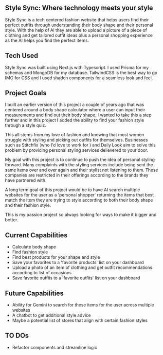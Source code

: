 ## Style Sync: Where technology meets your style

Style Sync is a tech centered fashion website that helps users find their perfect outfits through understanding their body shape and their personal style. With the help of AI they are able to upload a picture of a piece of clothing and get tailored outfit ideas plus a personal shopping experience as the AI helps you find the perfect items.

## Tech Used

Style Sync was built using Next.js with Typescript. I used Prisma for my schemas and MongoDB for my database. TailwindCSS is the best way to go IMO for CSS and I used shadcn components for a seamless look and feel.

## Project Goals

I built an earlier version of this project a couple of years ago that was centered around a body shape calculator where a user can input their measurements and find out their body shape. I wanted to take this a step further and in this project I added the ability to find your fashion style through a style quiz.

This all stems from my love of fashion and knowing that most women struggle with styling and picking out outfits for themselves. Businesses such as Stitchfix (who I'd love to work for ) and Daily Look aim to solve this problem by providing personal styling services delievered to your door.

My goal with this project is to continue to push the idea of personal styling forward. Many complaints with the styling services include being sent the same items over and over again and their stylist not listening to them. These companies are restricted in their offerings according to the brands they have partnered with.

A long term goal of this project would be to have AI search multiple websites for the user as a 'personal shopper' returning the items that best match the item they are trying to style according to both their body shape and their fashion style.

This is my passion project so always looking for ways to make it bigger and better.

## Current Capabilities

- Calculate body shape
- Find fashion style
- Find best products for your shape and style
- Save your favorites to a 'favorite products' list on your dashboard
- Upload a photo of an item of clothing and get outfit recommendations according to list of occasions
- Save favorite outfits to a 'favorite outfits' list on your dashboard

## Future Capabilities

- Ability for Gemini to search for these items for the user across multiple websites
- A chatbot to get additional style advice
- Maybe a potential list of stores that align with certain fashion styles

## TO DOs

- Refactor components and streamline logic
